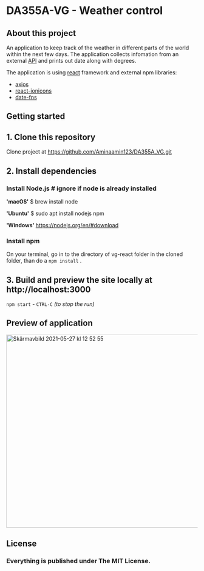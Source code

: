 # DA355A-VG - Weather control
## About this project
An application to keep track of the weather in different parts of the world within the next few days.
The application collects infomation from an external [API](https://github.com/robertoduessmann/weather-api) and prints out date along with degrees.

The application is using [react](https://reactjs.org/) framework and external npm libraries:
* [axios](https://www.npmjs.com/package/axios)
* [react-ionicons](https://www.npmjs.com/package/react-ionicons)
* [date-fns](https://www.npmjs.com/package/date-fns)

## Getting started

## 1. Clone this repository
Clone project at https://github.com/Aminaamin123/DA355A_VG.git

## 2. Install dependencies
### Install Node.js  # ignore if node is already installed
**'macOS'** $ brew install node

**'Ubuntu'** $ sudo apt install nodejs npm

**'Windows'** https://nodejs.org/en/#download

### Install npm
On your terminal, go in to the directory of vg-react folder in the cloned folder, than do a `npm install` .

## 3. Build and preview the site locally at http://localhost:3000
`npm start`   -    `CTRL-C` *(to stop the run)*

## Preview of application
<img width="507" alt="Skärmavbild 2021-05-27 kl  12 52 55" src="https://user-images.githubusercontent.com/62305546/119814510-c31cc780-beea-11eb-9df4-5a735676d534.png">

## License
### Everything is published under The MIT License.




